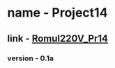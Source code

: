 # name - Project14
## link - [Romul220V_Pr14](https://github.com/Romul220V/Project14/ "press the mouse button. left one.")
### version - 0.1a
